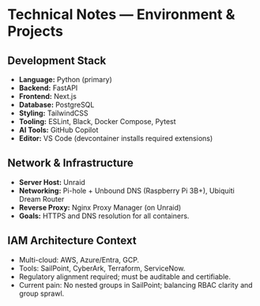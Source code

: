 # Technical Notes — Environment & Projects

## Development Stack
- **Language:** Python (primary)
- **Backend:** FastAPI
- **Frontend:** Next.js
- **Database:** PostgreSQL
- **Styling:** TailwindCSS
- **Tooling:** ESLint, Black, Docker Compose, Pytest
- **AI Tools:** GitHub Copilot
- **Editor:** VS Code (devcontainer installs required extensions)

## Network & Infrastructure
- **Server Host:** Unraid
- **Networking:** Pi-hole + Unbound DNS (Raspberry Pi 3B+), Ubiquiti Dream Router
- **Reverse Proxy:** Nginx Proxy Manager (on Unraid)
- **Goals:** HTTPS and DNS resolution for all containers.

## IAM Architecture Context
- Multi-cloud: AWS, Azure/Entra, GCP.
- Tools: SailPoint, CyberArk, Terraform, ServiceNow.
- Regulatory alignment required; must be auditable and certifiable.
- Current pain: No nested groups in SailPoint; balancing RBAC clarity and group sprawl.
